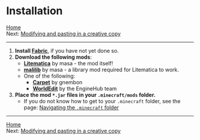 # Installation

[Home](../home.md)\
Next: [Modifying and pasting in a creative copy](creative_copy.md)

---

1. **Install [Fabric](https://fabricmc.net/use/installer/)**, if you have not yet done  so.
2. **Download the following mods**:
   - **[Litematica](https://www.curseforge.com/minecraft/mc-mods/litematica/files)** by masa - the mod itself!
   - **[malilib](https://www.curseforge.com/minecraft/mc-mods/malilib/files)** by masa - a library mod required for Litematica to work.
   - One of the following:
     - **[Carpet](https://modrinth.com/mod/carpet)** by gnembon
     - **[WorldEdit](https://modrinth.com/plugin/worldedit)** by the EngineHub team
3. **Place the mod `*.jar` files in your `.minecraft/mods` folder.**
   - If you do not know how to get to your `.minecraft` folder, see the page: [Navigating the `.minecraft` folder](../auxiliary/navigating_minecraft_directory.md)

---

[Home](../home.md)\
Next: [Modifying and pasting in a creative copy](creative_copy.md)